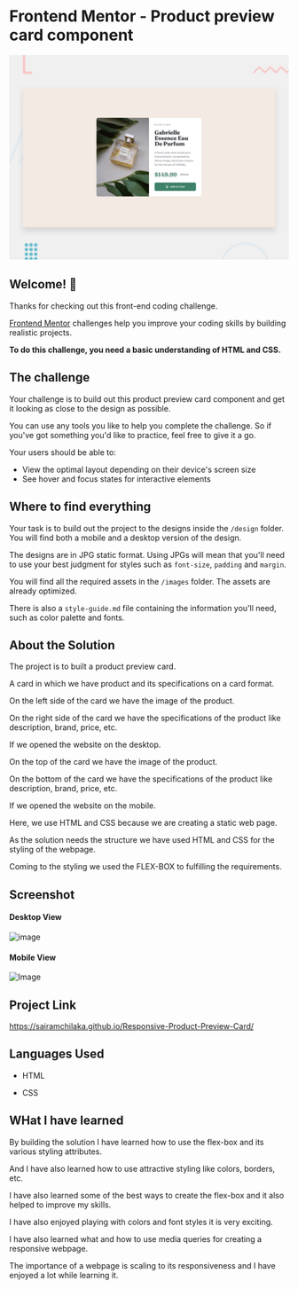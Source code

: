 # Frontend Mentor - Product preview card component

![Design preview for the Product preview card component coding challenge](./design/desktop-preview.jpg)

## Welcome! 👋

Thanks for checking out this front-end coding challenge.

[Frontend Mentor](https://www.frontendmentor.io) challenges help you improve your coding skills by building realistic projects.

**To do this challenge, you need a basic understanding of HTML and CSS.**

## The challenge

Your challenge is to build out this product preview card component and get it looking as close to the design as possible.

You can use any tools you like to help you complete the challenge. So if you've got something you'd like to practice, feel free to give it a go.

Your users should be able to:

- View the optimal layout depending on their device's screen size
- See hover and focus states for interactive elements


## Where to find everything

Your task is to build out the project to the designs inside the `/design` folder. You will find both a mobile and a desktop version of the design. 

The designs are in JPG static format. Using JPGs will mean that you'll need to use your best judgment for styles such as `font-size`, `padding` and `margin`. 

You will find all the required assets in the `/images` folder. The assets are already optimized.

There is also a `style-guide.md` file containing the information you'll need, such as color palette and fonts.

## About the Solution

The project is to built a product preview card.

A card in which we have product and its specifications on a card format.

On the left side of the card we have the image of the product.

On the right side of the card we have the specifications of the product like description, brand, price, etc.

If we opened the website on the desktop.

On the top of the card we have the image of the product.

On the bottom of the card we have the specifications of the product like description, brand, price, etc.

If we opened the website on the mobile.

Here, we use HTML and CSS because we are creating a static web page.

As the solution needs the structure we have used HTML and CSS for the styling of the webpage.

Coming to the styling we used the FLEX-BOX to fulfilling the requirements.

## Screenshot

#### Desktop View

![image](https://github.com/sairamchilaka/Responsive-Product-Preview-Card/assets/90474499/56a24c10-1145-45f7-8320-089946b8a88a)

#### Mobile View

<img src="https://github.com/sairamchilaka/Responsive-Product-Preview-Card/assets/90474499/6a20f59a-8459-4d64-8c27-59a9aab7c775" alt="Image" width="400" height="400">

## Project Link

https://sairamchilaka.github.io/Responsive-Product-Preview-Card/

## Languages Used

* HTML

* CSS

## WHat I have learned

By building the solution I have learned how to use the flex-box and its various styling attributes.

And I have also learned how to use attractive styling like colors, borders, etc.

I have also learned some of the best ways to create the flex-box and it also helped to improve my skills.

I have also enjoyed playing with colors and font styles it is very exciting.

I have also learned what and how to use media queries for creating a responsive webpage.

The importance of a webpage is scaling to its responsiveness and I have enjoyed a lot while learning it.

